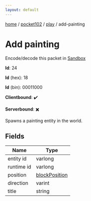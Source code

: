 ```yaml
---
layout: default
---
```


[home](/)  /  [pocket102](/protocol/pocket102)  /  [play](/protocol/pocket102/play)  /  add-painting

# Add painting

Encode/decode this packet in [Sandbox](../../../sandbox/pocket102#play.add_painting)

**Id**: 24

**Id** (hex): 18

**Id** (bin): 00011000

**Clientbound**: ✔️

**Serverbound**: ✖️

Spawns a painting entity in the world.

## Fields

Name | Type
---|---
entity id | varlong
runtime id | varlong
position | [blockPosition](/protocol/pocket102/types/block-position)
direction | varint
title | string
